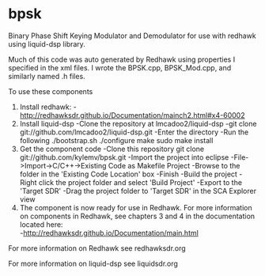 # bpsk
Binary Phase Shift Keying Modulator and Demodulator for use with redhawk using liquid-dsp library.  

Much of this code was auto generated by Redhawk using properties I specified in the xml files.  I wrote the BPSK.cpp, BPSK_Mod.cpp, and similarly named .h files.  

To use these components 
1) Install redhawk:
  -http://redhawksdr.github.io/Documentation/mainch2.html#x4-60002
2) Install liquid-dsp
  -Clone the repository at lmcadoo2/liquid-dsp
    -git clone git://github.com/lmcadoo2/liquid-dsp.git
  -Enter the directory
  -Run the following
    ./bootstrap.sh
    ./configure
    make
    sudo make install
3) Get the component code
  -Clone this repository
    git clone git://github.com/kylemv/bpsk.git
  -Import the project into eclipse
    -File->Import->C/C++->Existing Code as Makefile Project
    -Browse to the folder in the 'Existing Code Location' box
    -Finish
  -Build the project
    -Right click the project folder and select 'Build Project'
  -Export to the 'Target SDR'
    -Drag the project folder to 'Target SDR' in the SCA Explorer view
4) The component is now ready for use in Redhawk.  For more information on
components in Redhawk, see chapters 3 and 4 in the documentation located here:       
      -http://redhawksdr.github.io/Documentation/main.html

For more information on Redhawk see redhawksdr.org

For more information on liquid-dsp see liquidsdr.org
